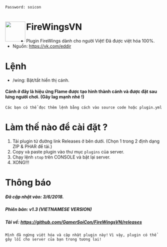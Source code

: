 `Password: soicon`
<h1>FireWingsVN<img src="https://i.imgur.com/x3EmiwF.gif" height="64" width="64" align="left"></img></h1>

+ Plugin FireWings dành cho người Việt! Đã được việt hóa 100%.
+ Nguồn: https://vk.com/eddir

# Lệnh
+ /wing: Bật/tắt hiển thị cánh.
#### Cánh ở đây là hiệu ứng Flame được tạo hình thành cánh và được đặt sau lưng người chơi. (Gây lag mạnh nhé !)

``Các bạn có thể đọc thêm lệnh bằng cách vào source code hoặc plugin.yml``

# Làm thế nào để cài đặt ?
1. Tải plugin từ đường link Releases ở bên dưới. (Chọn 1 trong 2 định dạng ZIP & PHAR để tải.)
2. Copy và paste plugin vào thư mục ```plugins``` của server.
3. Chạy lệnh ```stop``` trên CONSOLE và bật lại server.
4. XONG!!!

# Thông báo
##### Đã cập nhật vào: 3/6/2018.
##### Phiên bản: v1.3 (VIETNAMESE VERSION)
##### Tải về: https://github.com/GamerSoiCon/FireWingsVN/releases
```Mình đã ngừng việt hóa và cập nhật plugin này!```
```Vì vậy, plugin có thể gây lỗi cho server của bạn trong tương lai!```

